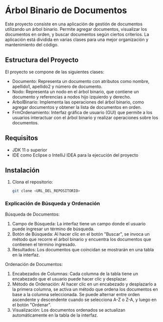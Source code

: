 # Árbol Binario de Documentos

Este proyecto consiste en una aplicación de gestión de documentos utilizando un árbol binario. Permite agregar documentos, visualizar los documentos en orden, y buscar documentos según ciertos criterios. La aplicación está dividida en varias clases para una mejor organización y mantenimiento del código.

## Estructura del Proyecto

El proyecto se compone de las siguientes clases:

- Documento: Representa un documento con atributos como nombre, apellido1, apellido2 y número de documento.
- Nodo: Representa un nodo en el árbol binario, que contiene un documento y referencias a nodos hijo izquierdo y derecho.
- ArbolBinario: Implementa las operaciones del árbol binario, como agregar documentos y obtener la lista de documentos en orden.
- FrmOrdenamiento: Interfaz gráfica de usuario (GUI) que permite a los usuarios interactuar con el árbol binario y realizar operaciones sobre los documentos.

## Requisitos

- JDK 11 o superior
- IDE como Eclipse o IntelliJ IDEA para la ejecución del proyecto

## Instalación

1. Clona el repositorio:
   ```bash
   git clone <URL_DEL_REPOSITORIO>


### Explicación de Búsqueda y Ordenación

Búsqueda de Documentos:

1. Campo de Búsqueda: La interfaz tiene un campo donde el usuario puede ingresar un término de búsqueda.
2. Botón de Búsqueda: Al hacer clic en el botón "Buscar", se invoca un método que recorre el árbol binario y encuentra los documentos que contienen el término ingresado.
3. Resultados: Los documentos que coincidan se mostrarán en una tabla en la interfaz.

Ordenación de Documentos:

1. Encabezados de Columnas: Cada columna de la tabla tiene un encabezado que el usuario puede hacer clic y desplazar.
2. Método de Ordenación: Al hacer clic en un encabezado y desplazarlo a la primera columna, se activa un método que ordena los documentos en base a la columna seleccionada. Se puede alternar entre orden ascendente y descendente cuando se selecciona A-Z o Z-A, y luego en el botón "Ordenar".
3. Visualización: Los documentos ordenados se actualizan automáticamente en la tabla de la interfaz.
